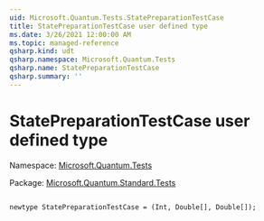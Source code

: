 ```yaml
---
uid: Microsoft.Quantum.Tests.StatePreparationTestCase
title: StatePreparationTestCase user defined type
ms.date: 3/26/2021 12:00:00 AM
ms.topic: managed-reference
qsharp.kind: udt
qsharp.namespace: Microsoft.Quantum.Tests
qsharp.name: StatePreparationTestCase
qsharp.summary: ''
---
```


# StatePreparationTestCase user defined type

Namespace: [Microsoft.Quantum.Tests](xref:Microsoft.Quantum.Tests)

Package: [Microsoft.Quantum.Standard.Tests](https://nuget.org/packages/Microsoft.Quantum.Standard.Tests)




```qsharp

newtype StatePreparationTestCase = (Int, Double[], Double[]);
```


